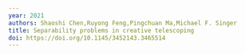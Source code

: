 ```yaml
---
year: 2021
authors: Shaoshi Chen,Ruyong Feng,Pingchuan Ma,Michael F. Singer
title: Separability problems in creative telescoping
doi: https://doi.org/10.1145/3452143.3465514
---
```


